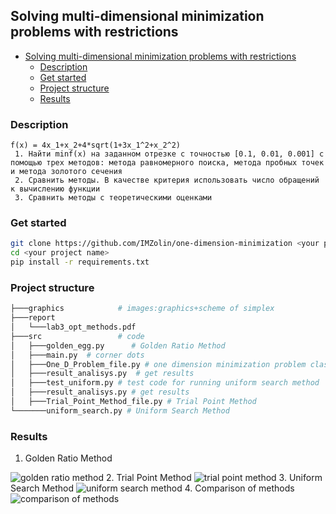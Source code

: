 ## Solving multi-dimensional minimization problems with restrictions
- [Solving multi-dimensional minimization problems with restrictions](#solving-multi-dimensional-minimization-problems-with-restrictions)
  - [Description](#description)
  - [Get started](#get-started)
  - [Project structure](#project-structure)
  - [Results](#results)


### Description
    f(x) = 4x_1+x_2+4*sqrt(1+3x_1^2+x_2^2)
     1. Найти minf(x) на заданном отрезке с точностью [0.1, 0.01, 0.001] с помощью трех методов: метода равномерного поиска, метода пробных точек  и метода золотого сечения 
     2. Сравнить методы. В качестве критерия использовать число обращений к вычислению функции
     3. Сравнить методы с теоретическими оценками

### Get started
```bash
git clone https://github.com/IMZolin/one-dimension-minimization <your project name>
cd <your project name>
pip install -r requirements.txt
```

### Project structure
```bash
├───graphics            # images:graphics+scheme of simplex
├───report
│   └───lab3_opt_methods.pdf 
├───src                 # code
│   ├───golden_egg.py      # Golden Ratio Method
│   ├───main.py  # corner dots 
│   ├───One_D_Problem_file.py # one dimension minimization problem class
│   ├───result_analisys.py  # get results
│   ├───test_uniform.py # test code for running uniform search method
│   ├───result_analisys.py # get results
│   ├───Trial_Point_Method_file.py # Trial Point Method
└───────uniform_search.py # Uniform Search Method
```

### Results
1. Golden Ratio Method
<img src="images/2-gold.png" alt="golden ratio method">
2. Trial Point Method
<img src="images/2-tpm.png" alt="trial point method">
3. Uniform Search Method
<img src="images/2-us.png" alt="uniform search method">
4. Comparison of methods
<img src="images/2-compare.png" alt="comparison of methods">

